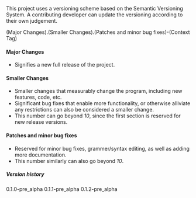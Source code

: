This project uses a versioning scheme based on the Semantic Versioning System. A contributing developer can update the versioning according to their own judgement.

(Major Changes).(Smaller Changes).(Patches and minor bug fixes)-(Context Tag)

#### Major Changes
 - Signifies a new full release of the project.

#### Smaller Changes
 - Smaller changes that measurably change the program, including new features, code, etc.
 - Significant bug fixes that enable more functionality, or otherwise alliviate any restrictions can also be considered a smaller change.
 - This number can go beyond *10*, since the first section is reserved for new release versions.

 #### Patches and minor bug fixes
  - Reserved for minor bug fixes, grammer/syntax editing, as well as adding more documentation.
  - This number similarly can also go beyond *10*.

##### Version history
0.1.0-pre_alpha
0.1.1-pre_alpha
0.1.2-pre_alpha
